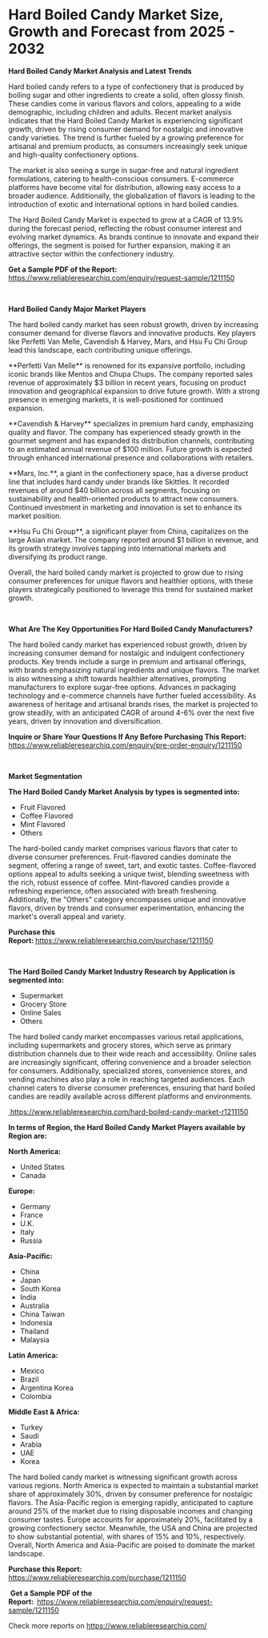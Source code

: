 <p><h1>Hard Boiled Candy Market Size, Growth and Forecast from 2025 - 2032</h1></p><p><strong>Hard Boiled Candy Market Analysis and Latest Trends</strong></p>
<p><p>Hard boiled candy refers to a type of confectionery that is produced by boiling sugar and other ingredients to create a solid, often glossy finish. These candies come in various flavors and colors, appealing to a wide demographic, including children and adults. Recent market analysis indicates that the Hard Boiled Candy Market is experiencing significant growth, driven by rising consumer demand for nostalgic and innovative candy varieties. The trend is further fueled by a growing preference for artisanal and premium products, as consumers increasingly seek unique and high-quality confectionery options.</p><p>The market is also seeing a surge in sugar-free and natural ingredient formulations, catering to health-conscious consumers. E-commerce platforms have become vital for distribution, allowing easy access to a broader audience. Additionally, the globalization of flavors is leading to the introduction of exotic and international options in hard boiled candies. </p><p>The Hard Boiled Candy Market is expected to grow at a CAGR of 13.9% during the forecast period, reflecting the robust consumer interest and evolving market dynamics. As brands continue to innovate and expand their offerings, the segment is poised for further expansion, making it an attractive sector within the confectionery industry.</p></p>
<p><strong>Get a Sample PDF of the Report:&nbsp;</strong> <a href="https://www.reliableresearchiq.com/enquiry/request-sample/1211150?utm_campaign=3216&utm_medium=2&utm_source=Github&utm_content=ia&utm_term=24032025&utm_id=hard-boiled-candy">https://www.reliableresearchiq.com/enquiry/request-sample/1211150</a></p>
<p>&nbsp;</p>
<p><strong>Hard Boiled Candy Major Market Players</strong></p>
<p><p>The hard boiled candy market has seen robust growth, driven by increasing consumer demand for diverse flavors and innovative products. Key players like Perfetti Van Melle, Cavendish & Harvey, Mars, and Hsu Fu Chi Group lead this landscape, each contributing unique offerings.</p><p>**Perfetti Van Melle** is renowned for its expansive portfolio, including iconic brands like Mentos and Chupa Chups. The company reported sales revenue of approximately $3 billion in recent years, focusing on product innovation and geographical expansion to drive future growth. With a strong presence in emerging markets, it is well-positioned for continued expansion.</p><p>**Cavendish & Harvey** specializes in premium hard candy, emphasizing quality and flavor. The company has experienced steady growth in the gourmet segment and has expanded its distribution channels, contributing to an estimated annual revenue of $100 million. Future growth is expected through enhanced international presence and collaborations with retailers.</p><p>**Mars, Inc.**, a giant in the confectionery space, has a diverse product line that includes hard candy under brands like Skittles. It recorded revenues of around $40 billion across all segments, focusing on sustainability and health-oriented products to attract new consumers. Continued investment in marketing and innovation is set to enhance its market position.</p><p>**Hsu Fu Chi Group**, a significant player from China, capitalizes on the large Asian market. The company reported around $1 billion in revenue, and its growth strategy involves tapping into international markets and diversifying its product range.</p><p>Overall, the hard boiled candy market is projected to grow due to rising consumer preferences for unique flavors and healthier options, with these players strategically positioned to leverage this trend for sustained market growth.</p></p>
<p>&nbsp;</p>
<p><strong>What Are The Key Opportunities For Hard Boiled Candy Manufacturers?</strong></p>
<p><p>The hard boiled candy market has experienced robust growth, driven by increasing consumer demand for nostalgic and indulgent confectionery products. Key trends include a surge in premium and artisanal offerings, with brands emphasizing natural ingredients and unique flavors. The market is also witnessing a shift towards healthier alternatives, prompting manufacturers to explore sugar-free options. Advances in packaging technology and e-commerce channels have further fueled accessibility. As awareness of heritage and artisanal brands rises, the market is projected to grow steadily, with an anticipated CAGR of around 4-6% over the next five years, driven by innovation and diversification.</p></p>
<p><strong>Inquire or Share Your Questions If Any Before Purchasing This Report:</strong> <a href="https://www.reliableresearchiq.com/enquiry/pre-order-enquiry/1211150?utm_campaign=3216&utm_medium=2&utm_source=Github&utm_content=ia&utm_term=24032025&utm_id=hard-boiled-candy">https://www.reliableresearchiq.com/enquiry/pre-order-enquiry/1211150</a></p>
<p>&nbsp;</p>
<p><strong>Market Segmentation</strong></p>
<p><strong>The Hard Boiled Candy Market Analysis by types is segmented into:</strong></p>
<p><ul><li>Fruit Flavored</li><li>Coffee Flavored</li><li>Mint Flavored</li><li>Others</li></ul></p>
<p><p>The hard-boiled candy market comprises various flavors that cater to diverse consumer preferences. Fruit-flavored candies dominate the segment, offering a range of sweet, tart, and exotic tastes. Coffee-flavored options appeal to adults seeking a unique twist, blending sweetness with the rich, robust essence of coffee. Mint-flavored candies provide a refreshing experience, often associated with breath freshening. Additionally, the "Others" category encompasses unique and innovative flavors, driven by trends and consumer experimentation, enhancing the market's overall appeal and variety.</p></p>
<p><strong>Purchase this Report:&nbsp;</strong><a href="https://www.reliableresearchiq.com/purchase/1211150?utm_campaign=3216&utm_medium=2&utm_source=Github&utm_content=ia&utm_term=24032025&utm_id=hard-boiled-candy">https://www.reliableresearchiq.com/purchase/1211150</a></p>
<p>&nbsp;</p>
<p><strong>The Hard Boiled Candy Market Industry Research by Application is segmented into:</strong></p>
<p><ul><li>Supermarket</li><li>Grocery Store</li><li>Online Sales</li><li>Others</li></ul></p>
<p><p>The hard boiled candy market encompasses various retail applications, including supermarkets and grocery stores, which serve as primary distribution channels due to their wide reach and accessibility. Online sales are increasingly significant, offering convenience and a broader selection for consumers. Additionally, specialized stores, convenience stores, and vending machines also play a role in reaching targeted audiences. Each channel caters to diverse consumer preferences, ensuring that hard boiled candies are readily available across different platforms and environments.</p></p>
<p><a href="https://www.reliableresearchiq.com/hard-boiled-candy-market-r1211150?utm_campaign=3216&utm_medium=2&utm_source=Github&utm_content=ia&utm_term=24032025&utm_id=hard-boiled-candy">&nbsp;https://www.reliableresearchiq.com/hard-boiled-candy-market-r1211150</a></p>
<p><strong>In terms of Region, the Hard Boiled Candy Market Players available by Region are:</strong></p>
<p>
    <p> <strong> North America: </strong>
        <ul>
            <li>United States</li>
            <li>Canada</li>
        </ul>
        </p> 
    <p> <strong> Europe: </strong>
        <ul>
            <li>Germany</li>
            <li>France</li>
            <li>U.K.</li>
            <li>Italy</li>
            <li>Russia</li>
        </ul>
        </p> 
    <p> <strong> Asia-Pacific: </strong>
        <ul>
            <li>China</li>
            <li>Japan</li>
            <li>South Korea</li>
            <li>India</li>
            <li>Australia</li>
            <li>China Taiwan</li>
            <li>Indonesia</li>
            <li>Thailand</li>
            <li>Malaysia</li>
        </ul>
        </p> 
    <p> <strong> Latin America: </strong>
        <ul>
            <li>Mexico</li>
            <li>Brazil</li>
            <li>Argentina Korea</li>
            <li>Colombia</li>
        </ul>
        </p> 
    <p> <strong> Middle East & Africa: </strong>
        <ul>
            <li>Turkey</li>
            <li>Saudi</li>
            <li>Arabia</li>
            <li>UAE</li>
            <li>Korea</li>
        </ul>
    </p>
    </p>
<p><p>The hard boiled candy market is witnessing significant growth across various regions. North America is expected to maintain a substantial market share of approximately 30%, driven by consumer preference for nostalgic flavors. The Asia-Pacific region is emerging rapidly, anticipated to capture around 25% of the market due to rising disposable incomes and changing consumer tastes. Europe accounts for approximately 20%, facilitated by a growing confectionery sector. Meanwhile, the USA and China are projected to show substantial potential, with shares of 15% and 10%, respectively. Overall, North America and Asia-Pacific are poised to dominate the market landscape.</p></p>
<p><strong>Purchase this Report: </strong><a href="https://www.reliableresearchiq.com/purchase/1211150?utm_campaign=3216&utm_medium=2&utm_source=Github&utm_content=ia&utm_term=24032025&utm_id=hard-boiled-candy">https://www.reliableresearchiq.com/purchase/1211150</a></p>
<p>&nbsp;<strong>Get a Sample PDF of the Report:&nbsp;&nbsp;</strong><a href="https://www.reliableresearchiq.com/enquiry/request-sample/1211150?utm_campaign=3216&utm_medium=2&utm_source=Github&utm_content=ia&utm_term=24032025&utm_id=hard-boiled-candy">https://www.reliableresearchiq.com/enquiry/request-sample/1211150</a></p>
<p><strong></strong></p>
<p>Check more reports on <a href="https://www.reliableresearchiq.com/?utm_campaign=3216&utm_medium=2&utm_source=Github&utm_content=ia&utm_term=24032025&utm_id=hard-boiled-candy">https://www.reliableresearchiq.com/</a></p>